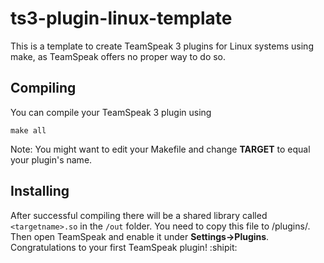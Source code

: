 ts3-plugin-linux-template
==============

This is a template to create TeamSpeak 3 plugins for Linux systems using make, as TeamSpeak offers no proper way to do so.

Compiling
--------------

You can compile your TeamSpeak 3 plugin using
```
make all
```
Note: You might want to edit your Makefile and change **TARGET** to equal your plugin's name.

Installing
--------------

After successful compiling there will be a shared library called `<targetname>.so` in the `/out` folder. You need to copy this file to <teamspeak directory>/plugins/. Then open TeamSpeak and enable it under **Settings->Plugins**. Congratulations to your first TeamSpeak plugin! :shipit:


